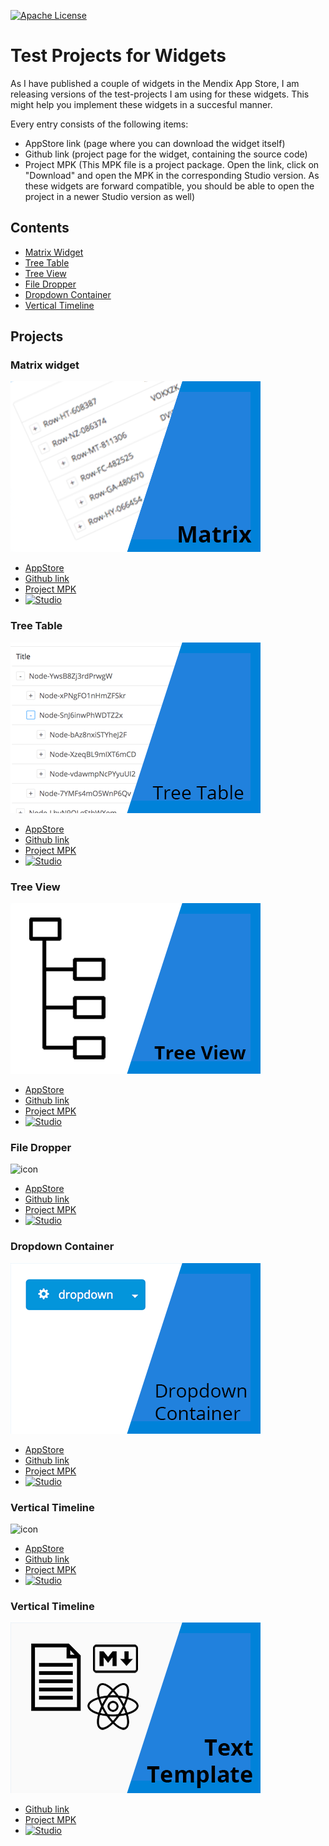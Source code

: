 [![Apache License](https://img.shields.io/badge/license-Apache%202.0-orange.svg)](http://www.apache.org/licenses/LICENSE-2.0)

Test Projects for Widgets
===

As I have published a couple of widgets in the Mendix App Store, I am releasing versions of the test-projects I am using for these widgets. This might help you implement these widgets in a succesful manner.

Every entry consists of the following items:

- AppStore link (page where you can download the widget itself)
- Github link (project page for the widget, containing the source code)
- Project MPK (This MPK file is a project package. Open the link, click on "Download" and open the MPK in the corresponding Studio version. As these widgets are forward compatible, you should be able to open the project in a newer Studio version as well)

## Contents

- [Matrix Widget](#matrix-widget)
- [Tree Table](#tree-table)
- [Tree View](#tree-view)
- [File Dropper](#file-dropper)
- [Dropdown Container](#dropdown-container)
- [Vertical Timeline](#vertical-timeline)

## Projects

### Matrix widget

![icon](https://raw.githubusercontent.com/JelteMX/mendix-dynamic-table/master/assets/AppStoreIcon.png)
- [AppStore](https://appstore.home.mendix.com/link/app/112555/)
- [Github link](https://github.com/JelteMX/mendix-dynamic-table)
- [Project MPK](/projects/matrix/DynamicTableTest.mpk)
- [![Studio](https://img.shields.io/badge/Studio%20version-8.0%2B-blue.svg)](https://appstore.home.mendix.com/link/modeler/)

### Tree Table

![icon](https://raw.githubusercontent.com/JelteMX/mendix-tree-table/master/assets/AppStoreIcon.png)
- [AppStore](https://appstore.home.mendix.com/link/app/111095/)
- [Github link](https://github.com/JelteMX/mendix-tree-table)
- [Project MPK](/projects/treetable/TreeTable.mpk)
- [![Studio](https://img.shields.io/badge/Studio%20version-8.0%2B-blue.svg)](https://appstore.home.mendix.com/link/modeler/)


### Tree View

![icon](https://raw.githubusercontent.com/JelteMX/mendix-tree-view/master/assets/AppStoreIcon.png)
- [AppStore](https://appstore.home.mendix.com/link/app/112707/)
- [Github link](https://github.com/JelteMX/mendix-tree-view)
- [Project MPK](/projects/treeview/TreeView.mpk)
- [![Studio](https://img.shields.io/badge/Studio%20version-8.0%2B-blue.svg)](https://appstore.home.mendix.com/link/modeler/)


### File Dropper

![icon](https://raw.githubusercontent.com/JelteMX/mendix-file-dropper/master/assets/AppStoreIcon.png)
- [AppStore](https://appstore.home.mendix.com/link/app/111497/)
- [Github link](https://github.com/JelteMX/mendix-file-dropper)
- [Project MPK](/projects/filedropper/FileDropper.mpk)
- [![Studio](https://img.shields.io/badge/Studio%20version-8.0%2B-blue.svg)](https://appstore.home.mendix.com/link/modeler/)


### Dropdown Container

![icon](https://raw.githubusercontent.com/JelteMX/mendix-dropdown-container/master/assets/AppStoreIcon.png)
- [AppStore](https://appstore.home.mendix.com/link/app/111568/)
- [Github link](https://github.com/JelteMX/mendix-dropdown-container)
- [Project MPK](/projects/dropdown/DropDownContainer.mpk)
- [![Studio](https://img.shields.io/badge/Studio%20version-8.2.2%2B-blue.svg)](https://appstore.home.mendix.com/link/modeler/)


### Vertical Timeline

![icon](https://raw.githubusercontent.com/JelteMX/mendix-vertical-timeline/master/assets/AppStoreIcon.png)
- [AppStore](https://appstore.home.mendix.com/link/app/113187/)
- [Github link](https://github.com/JelteMX/mendix-vertical-timeline)
- [Project MPK](/projects/timeline/PluggableTimeLine.mpk)
- [![Studio](https://img.shields.io/badge/Studio%20version-8.7%2B-blue.svg)](https://appstore.home.mendix.com/link/modeler/)


### Vertical Timeline

![icon](https://raw.githubusercontent.com/JelteMX/mendix-text-template/master/assets/AppStoreIcon.png)
- [Github link](https://github.com/JelteMX/mendix-text-template)
- [Project MPK](/projects/texttemplate/TextTemplate.mpk)
- [![Studio](https://img.shields.io/badge/Studio%20version-8.6.4%2B-blue.svg)](https://appstore.home.mendix.com/link/modeler/)
